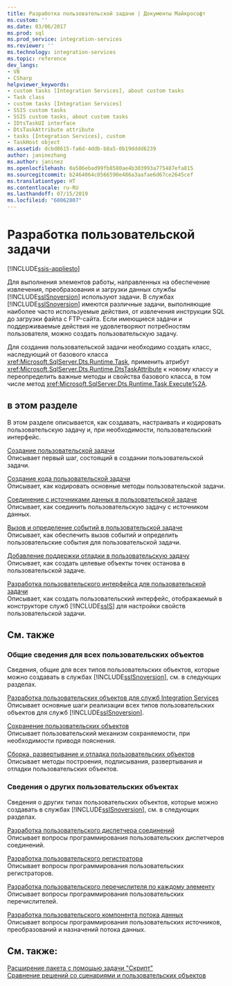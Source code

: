 ```yaml
---
title: Разработка пользовательской задачи | Документы Майкрософт
ms.custom: ''
ms.date: 03/06/2017
ms.prod: sql
ms.prod_service: integration-services
ms.reviewer: ''
ms.technology: integration-services
ms.topic: reference
dev_langs:
- VB
- CSharp
helpviewer_keywords:
- custom tasks [Integration Services], about custom tasks
- Task class
- custom tasks [Integration Services]
- SSIS custom tasks
- SSIS custom tasks, about custom tasks
- IDtsTaskUI interface
- DtsTaskAttribute attribute
- tasks [Integration Services], custom
- TaskHost object
ms.assetid: dcbd8615-fa6d-4ddb-b8a5-0b19dddd6239
author: janinezhang
ms.author: janinez
ms.openlocfilehash: 0a586ebad99fb8580ae4b303993a775487efa815
ms.sourcegitcommit: b2464064c0566590e486a3aafae6d67ce2645cef
ms.translationtype: HT
ms.contentlocale: ru-RU
ms.lasthandoff: 07/15/2019
ms.locfileid: "68062807"
---
```

# <a name="developing-a-custom-task"></a>Разработка пользовательской задачи

[!INCLUDE[ssis-appliesto](../../../includes/ssis-appliesto-ssvrpluslinux-asdb-asdw-xxx.md)]


  Для выполнения элементов работы, направленных на обеспечение извлечения, преобразования и загрузки данных службы [!INCLUDE[ssISnoversion](../../../includes/ssisnoversion-md.md)] используют задачи. В службах [!INCLUDE[ssISnoversion](../../../includes/ssisnoversion-md.md)] имеются различные задачи, выполняющие наиболее часто используемые действия, от извлечения инструкции SQL до загрузки файла с FTP-сайта. Если имеющиеся задачи и поддерживаемые действия не удовлетворяют потребностям пользователя, можно создать пользовательскую задачу.  
  
 Для создания пользовательской задачи необходимо создать класс, наследующий от базового класса <xref:Microsoft.SqlServer.Dts.Runtime.Task>, применить атрибут <xref:Microsoft.SqlServer.Dts.Runtime.DtsTaskAttribute> к новому классу и переопределить важные методы и свойства базового класса, в том числе метод <xref:Microsoft.SqlServer.Dts.Runtime.Task.Execute%2A>.  
  
## <a name="in-this-section"></a>в этом разделе  
 В этом разделе описывается, как создавать, настраивать и кодировать пользовательскую задачу и, при необходимости, пользовательский интерфейс.  
  
 [Создание пользовательской задачи](../../../integration-services/extending-packages-custom-objects/task/creating-a-custom-task.md)  
 Описывает первый шаг, состоящий в создании пользовательской задачи.  
  
 [Создание кода пользовательской задачи](../../../integration-services/extending-packages-custom-objects/task/coding-a-custom-task.md)  
 Описывает, как кодировать основные методы пользовательской задачи.  
  
 [Соединение с источниками данных в пользовательской задаче](../../../integration-services/extending-packages-custom-objects/task/connecting-to-data-sources-in-a-custom-task.md)  
 Описывает, как соединить пользовательскую задачу с источником данных.  
  
 [Вызов и определение событий в пользовательской задаче](../../../integration-services/extending-packages-custom-objects/task/raising-and-defining-events-in-a-custom-task.md)  
 Описывает, как обеспечить вызов событий и определить пользовательские события для пользовательской задачи.  
  
 [Добавление поддержки отладки в пользовательскую задачу](../../../integration-services/extending-packages-custom-objects/task/adding-support-for-debugging-in-a-custom-task.md)  
 Описывает, как создать целевые объекты точек останова в пользовательской задаче.  
  
 [Разработка пользовательского интерфейса для пользовательской задачи](../../../integration-services/extending-packages-custom-objects/task/developing-a-user-interface-for-a-custom-task.md)  
 Описывает, как создать пользовательский интерфейс, отображаемый в конструкторе служб [!INCLUDE[ssIS](../../../includes/ssis-md.md)] для настройки свойств пользовательской задачи.  
  
## <a name="related-sections"></a>См. также  
  
### <a name="information-common-to-all-custom-objects"></a>Общие сведения для всех пользовательских объектов  
 Сведения, общие для всех типов пользовательских объектов, которые можно создавать в службах [!INCLUDE[ssISnoversion](../../../includes/ssisnoversion-md.md)], см. в следующих разделах.  
  
 [Разработка пользовательских объектов для служб Integration Services](../../../integration-services/extending-packages-custom-objects/developing-custom-objects-for-integration-services.md)  
 Описывает основные шаги реализации всех типов пользовательских объектов для служб [!INCLUDE[ssISnoversion](../../../includes/ssisnoversion-md.md)].  
  
 [Сохранение пользовательских объектов](../../../integration-services/extending-packages-custom-objects/persisting-custom-objects.md)  
 Описывает пользовательский механизм сохраняемости, при необходимости приводя пояснения.  
  
 [Сборка, развертывание и отладка пользовательских объектов](../../../integration-services/extending-packages-custom-objects/building-deploying-and-debugging-custom-objects.md)  
 Описывает методы построения, подписывания, развертывания и отладки пользовательских объектов.  
  
### <a name="information-about-other-custom-objects"></a>Сведения о других пользовательских объектах  
 Сведения о других типах пользовательских объектов, которые можно создавать в службах [!INCLUDE[ssISnoversion](../../../includes/ssisnoversion-md.md)], см. в следующих разделах.  
  
 [Разработка пользовательского диспетчера соединений](../../../integration-services/extending-packages-custom-objects/connection-manager/developing-a-custom-connection-manager.md)  
 Описывает вопросы программирования пользовательских диспетчеров соединений.  
  
 [Разработка пользовательского регистратора](../../../integration-services/extending-packages-custom-objects/log-provider/developing-a-custom-log-provider.md)  
 Описывает вопросы программирования пользовательских регистраторов.  
  
 [Разработка пользовательского перечислителя по каждому элементу](../../../integration-services/extending-packages-custom-objects/foreach-enumerator/developing-a-custom-foreach-enumerator.md)  
 Описывает вопросы программирования пользовательских перечислителей.  
  
 [Разработка пользовательского компонента потока данных](../../../integration-services/extending-packages-custom-objects/data-flow/developing-a-custom-data-flow-component.md)  
 Описывает вопросы программирования пользовательских источников, преобразований и назначений потока данных.  
  
## <a name="see-also"></a>См. также:  
 [Расширение пакета с помощью задачи "Скрипт"](../../../integration-services/extending-packages-scripting/task/extending-the-package-with-the-script-task.md)   
 [Сравнение решений со сценариями и пользовательских объектов](../../../integration-services/extending-packages-scripting/comparing-scripting-solutions-and-custom-objects.md)  
  
  
